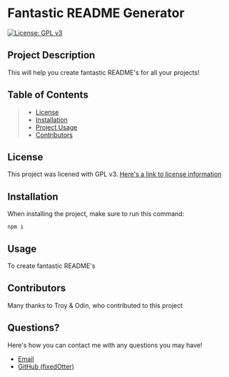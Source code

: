 # Fantastic README Generator
[![License: GPL v3](https://img.shields.io/badge/License-GPLv3-blue.svg)](https://www.gnu.org/licenses/gpl-3.0)

## Project Description
This will help you create fantastic README's for all your projects!

## Table of Contents
> * [License](#license)
> * [Installation](#installation)
> * [Project Usage](#usage)
> * [Contributors](#contributors)

## License
This project was licened with GPL v3. [Here's a link to license information](https://www.gnu.org/licenses/gpl-3.0)

## Installation
When installing the project, make sure to run this command:
```
npm i
```

## Usage
To create fantastic README's

## Contributors
Many thanks to Troy & Odin, who contributed to this project

## Questions?
Here's how you can contact me with any questions you may have!
* [Email](mailto:fo1152rc@go.minnstate.edu)
* [GitHub (fixedOtter)](https://github.com/fixedOtter)
